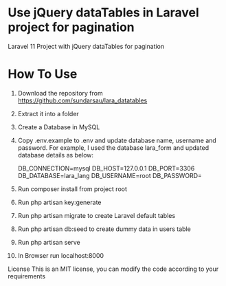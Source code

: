 # Use jQuery dataTables in Laravel project for pagination
 Laravel 11 Project with jQuery dataTables for pagination

# How To Use
1. Download the repository from https://github.com/sundarsau/lara_datatables

2. Extract it into a folder

3. Create a Database in MySQL

4. Copy .env.example to .env and update database name, username and password. For example, I used the database lara_form and updated database details as below:

   DB_CONNECTION=mysql DB_HOST=127.0.0.1 DB_PORT=3306 DB_DATABASE=lara_lang DB_USERNAME=root DB_PASSWORD=

5. Run composer install from project root

6. Run php artisan key:generate

7. Run php artisan migrate to create Laravel default tables
8. Run php artisan db:seed to create dummy data in users table

9. Run php artisan serve

10. In Browser run localhost:8000


License
This is an MIT license, you can modify the code according to your requirements
